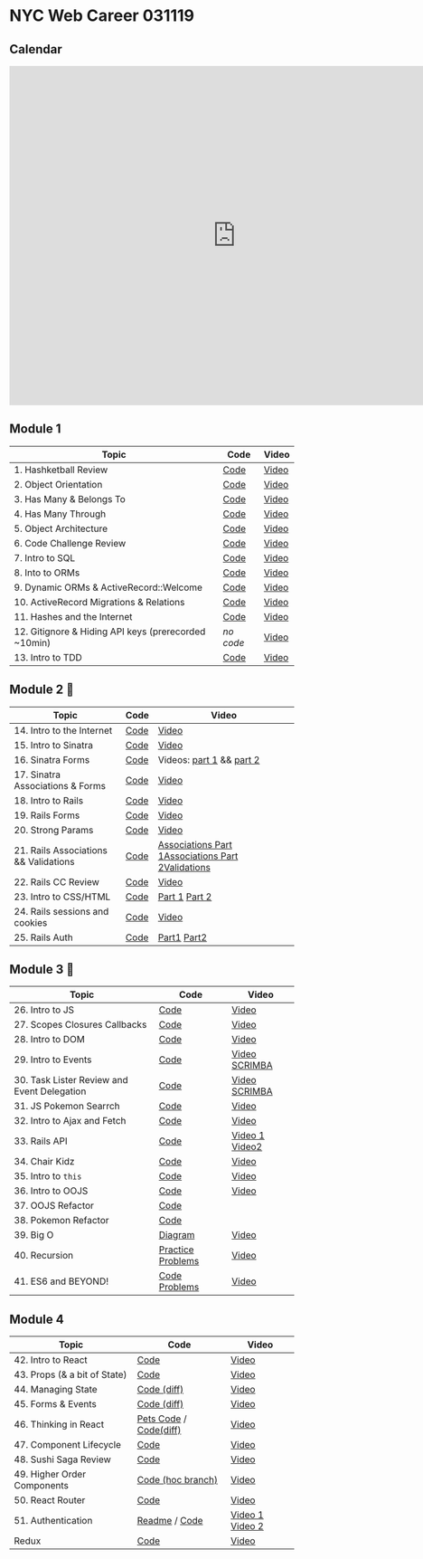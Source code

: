 # NYC Web Career 031119

## Calendar
<iframe src="https://calendar.google.com/calendar/embed?src=flatironschool.com_hiv0d4jc994575ep15fj33s3u8%40group.calendar.google.com&ctz=America%2FNew_York" style="border: 0" width="800" height="600" frameborder="0" scrolling="no"></iframe>

## Module 1
| Topic            | Code                | Video                |
| -----            | ----                | -----                |
| 1. Hashketball Review | [Code](https://github.com/learn-co-students/nyc-web-students-031119/tree/master/01-hashketball-review) | [Video](https://www.youtube.com/watch?v=AeHgRGVMiRA&feature=youtu.be) |
| 2. Object Orientation | [Code](https://github.com/learn-co-students/nyc-web-students-031119/tree/master/02-intro-to-oo) | [Video](https://www.youtube.com/watch?v=wrIBDmAo-xo&feature=youtu.be) |
| 3. Has Many & Belongs To | [Code](https://github.com/learn-co-students/nyc-web-students-031119/tree/master/03-oo-relations-one-to-many) | [Video](http://youtu.be/uBm1HjW8JMY) |
| 4. Has Many Through | [Code](https://github.com/learn-co-students/nyc-web-students-031119/tree/master/04-oo-many-to-many) | [Video](https://www.youtube.com/watch?v=RZTHsVHB1cM&feature=youtu.be) |
| 5. Object Architecture | [Code](https://github.com/learn-co-students/nyc-web-students-031119/tree/master/05-object-architecture) | [Video](http://youtu.be/ge2DwGj7-1M) |
| 6. Code Challenge Review | [Code](https://github.com/critsmet/many-to-many-through-event-ticket-attendee/) | [Video](https://www.youtube.com/watch?v=7hMZr1d6E-A) |
|7. Intro to SQL | [Code](https://github.com/learn-co-students/nyc-web-students-031119/tree/master/07-into-to-sql) | [Video](https://www.youtube.com/watch?v=KfTU-K4AecI)
| 8. Into to ORMs | [Code](https://github.com/learn-co-students/nyc-web-students-031119/tree/master/08-intro-to-orms) | [Video](https://www.youtube.com/watch?v=rwrouXnCMDk) |
| 9. Dynamic ORMs & ActiveRecord::Welcome | [Code](https://github.com/learn-co-students/nyc-web-students-031119/tree/master/09-dynamic-orms) | [Video](http://youtu.be/wwMxuGeZSNM) |
| 10. ActiveRecord Migrations & Relations | [Code](https://github.com/learn-co-students/nyc-web-students-031119/tree/master/10-activerecord) | [Video](https://www.youtube.com/watch?v=yMDLFvL9jy8&feature=youtu.be) |
| 11. Hashes and the Internet | [Code](https://github.com/learn-co-students/nyc-web-students-031119/tree/master/11-hashes-and-the-internet) | [Video](https://youtu.be/UBkMAzTQpwc) |
| 12. Gitignore & Hiding API keys (prerecorded ~10min) | _no code_ | [Video](https://www.youtube.com/watch?v=5MEpPVREUjE&feature=youtu.be) |
| 13. Intro to TDD | [Code](https://github.com/learn-co-students/nyc-web-students-031119/tree/master/12-intro-to-tdd) | [Video](https://www.youtube.com/watch?v=F_onqFJ6YP4&feature=youtu.be) |

## Module 2 🚂
| Topic            | Code                | Video                |
| -----            | ----                | -----                |
| 14. Intro to the Internet | [Code](https://github.com/learn-co-students/nyc-web-students-031119/tree/master/13-intro-to-internet) | [Video](https://youtu.be/6h_YJmmppqY) |
| 15. Intro to Sinatra | [Code](https://github.com/learn-co-students/nyc-web-students-031119/tree/master/14-intro-to-sinatra) | [Video](https://www.youtube.com/watch?v=dWTOhyVYoIo) |
| 16. Sinatra Forms | [Code](https://github.com/learn-co-students/nyc-web-students-031119/tree/master/15-sinatra-forms) | Videos: [part 1](https://youtu.be/Xs_E9FOMoqQ) && [part 2](https://youtu.be/NO4lrwjfi7s) |
| 17. Sinatra Associations & Forms | [Code](https://github.com/learn-co-students/nyc-web-students-031119/tree/master/16-sinatra-associations) | [Video](https://youtu.be/Sad9YJDh3Sk) |
| 18. Intro to Rails | [Code](https://github.com/learn-co-students/nyc-web-students-031119/tree/master/18-intro-to-rails) | [Video](https://youtu.be/K0P_yzXyKZg) |
| 19. Rails Forms | [Code](https://github.com/learn-co-students/nyc-web-students-031119/tree/master/19-rails-forms) | [Video](https://youtu.be/1cNLPimOkd0) |
| 20. Strong Params | [Code](https://github.com/learn-co-students/nyc-web-students-031119/tree/master/20-strong-params) | [Video](https://youtu.be/0QNartgWDvg) |
| 21. Rails Associations && Validations | [Code](https://github.com/learn-co-students/nyc-web-students-031119/tree/master/21-rails-associations) | [Associations Part 1](https://youtu.be/vAUYrZv2iF8)[Associations Part 2](https://youtu.be/BGpVp5-_Pn4)[Validations](https://youtu.be/vUmNi_NBL0g) |
| 22. Rails CC Review | [Code](https://github.com/learn-co-students/nyc-web-students-031119/tree/master/22-rails-cc-review) | [Video](https://youtu.be/m3w9HznO0w0) |
| 23. Intro to CSS/HTML | [Code](https://github.com/learn-co-students/nyc-web-students-031119/tree/master/23-intro-to-html-css) | [Part 1](https://www.youtube.com/watch?v=RGthcxcIzY0) [Part 2](https://www.youtube.com/watch?v=iNKv9PITL8w)|
| 24. Rails sessions and cookies | [Code](https://github.com/learn-co-students/nyc-web-students-031119/tree/master/24-sessions-cookies) | [Video](https://youtu.be/oXGyB8MG9SU)|
| 25. Rails Auth | [Code](https://github.com/learn-co-students/nyc-web-students-031119/tree/master/25-rails-auth) | [Part1](https://youtu.be/ErIX-LbQ7M4) [Part2](https://youtu.be/tHLfJZ_kJLg)|


## Module 3 🤠
| Topic            | Code                | Video                |
| -----            | ----                | -----                |
| 26. Intro to JS | [Code](https://github.com/learn-co-students/nyc-web-students-031119/tree/master/26-intro-to-js) | [Video](https://youtu.be/1MMw2PulhGE) |
| 27. Scopes Closures Callbacks | [Code](https://github.com/learn-co-students/nyc-web-students-031119/tree/master/27-scopes-closures-callbacks) | [Video](https://youtu.be/3kTf5Pyp8Fc) |
| 28. Intro to DOM | [Code](https://github.com/learn-co-students/nyc-web-students-031119/tree/master/28-DOM-intro) | [Video](https://youtu.be/L8rNEjBKkq0) |
| 29. Intro to Events | [Code](https://github.com/learn-co-students/nyc-web-students-031119/tree/master/29-intro-to-events) | [Video](https://youtu.be/Qx2RPuoD3ro) [SCRIMBA](https://scrimba.com/c/cWqp76Sy)|
| 30. Task Lister Review and Event Delegation | [Code](https://github.com/learn-co-students/nyc-web-students-031119/tree/master/30-task-lister-review-event-delegation) | [Video](https://youtu.be/cAVKZ6Pvf2E) [SCRIMBA](https://scrimba.com/c/cpqgN2UV)|
| 31. JS Pokemon Searrch | [Code](https://github.com/learn-co-students/nyc-web-students-031119/tree/master/31-js-pokemon-search) | [Video](https://youtu.be/lD5sK8dGSL8) |
| 32. Intro to Ajax and Fetch | [Code](https://github.com/learn-co-students/nyc-web-students-031119/tree/master/32-intro-to-AJAX) | [Video](https://youtu.be/2re-EdYJd-Y) |
| 33. Rails API | [Code](https://github.com/learn-co-students/nyc-web-students-031119/tree/master/33-rails-api) | [Video 1](https://www.youtube.com/watch?v=jHxLdfwbYS4&feature=youtu.be) [Video2](https://youtu.be/M8jvfoaH5wo)|
| 34. Chair Kidz | [Code](https://github.com/learn-co-students/nyc-web-students-031119/tree/master/34-chair-kidz-js-practice-challenge) | [Video](https://youtu.be/_wFDPQL3B4Y) |
| 35. Intro to `this` | [Code](https://github.com/learn-co-students/nyc-web-students-031119/tree/master/34-execution-context-this) | [Video](https://youtu.be/Fb9HpE0XN0M) |
| 36. Intro to OOJS | [Code](https://github.com/learn-co-students/nyc-web-students-031119/tree/master/35-oojs-prototype) | [Video](https://youtu.be/Fb9HpE0XN0M) |
| 37. OOJS Refactor| [Code](https://github.com/learn-co-students/nyc-web-students-031119/tree/master/36-woof-woof-oojs-refactor) | 
| 38. Pokemon Refactor| [Code](https://github.com/learn-co-students/nyc-web-students-031119/tree/master/37-refactor) |
| 39. Big O | [Diagram](bigo031119.png) | [Video](http://youtu.be/a2dHj_lD3bo) |
| 40. Recursion | [Practice Problems](https://github.com/alexgriff/wdf_recursion_exercises) | [Video](https://www.youtube.com/watch?v=R5h11Y58AnE&feature=youtu.be) |
| 41. ES6 and BEYOND! | [Code Problems](https://github.com/learn-co-students/nyc-web-students-031119/tree/master/38-es6-modern-js) | [Video](https://youtu.be/xGBbdwqhw0U) |

## Module 4

| Topic            | Code                | Video                |
| -----            | ----                | -----                |
| 42. Intro to React | [Code](https://github.com/learn-co-students/nyc-web-students-031119/tree/master/39-intro-to-react) | [Video](https://www.youtube.com/watch?v=AtZsRDVl85w&feature=youtu.be) |
| 43. Props (& a bit of State) | [Code](https://github.com/learn-co-students/nyc-web-students-031119/tree/master/40-more-react/class_project) | [Video](https://www.youtube.com/watch?v=EwAOgOSO30E&feature=youtu.be) |
| 44. Managing State | [Code (diff)](https://github.com/learn-co-students/nyc-web-students-031119/commit/9e481d898ee62f82c05a02ef8ab01768714173d3) | [Video](https://www.youtube.com/watch?v=pWy8LM91pAU&feature=youtu.be) |
| 45. Forms & Events | [Code (diff)](https://github.com/learn-co-students/nyc-web-students-031119/commit/5383f4afa0dfb74488170b837a5f6770a9dbf764) | [Video](https://youtu.be/ehx85kaKlo4) |
| 46. Thinking in React | [Pets Code](https://github.com/learn-co-students/nyc-web-students-031119/tree/master/41-thinking-in-react) / [Code(diff)](https://github.com/learn-co-students/nyc-web-students-031119/commit/4cc733dcd7568adda7f6843adca86fa924f05252) | [Video](https://www.youtube.com/watch?v=YdfpRXGg_gc&feature=youtu.be) |
| 47. Component Lifecycle | [Code](https://github.com/learn-co-students/nyc-web-students-031119/tree/master/42-component-lifecycle) | [Video](https://www.youtube.com/watch?v=1bMlr5zy3v8&feature=youtu.be) |
| 48. Sushi Saga Review| [Code](https://github.com/learn-co-students/nyc-web-students-031119/tree/master/44-sushi-saga/React-Practice-Code-Challenge-nyc-web-career-031119) | [Video](http://youtu.be/x1CJeBkcE_E) |
| 49. Higher Order Components | [Code (hoc branch)](https://github.com/learn-co-students/nyc-web-students-031119/tree/hoc/40-more-react/class_project) | [Video](https://www.youtube.com/watch?v=tRrDVp4EHZ4&feature=youtu.be) |
| 50. React Router | [Code](https://github.com/learn-co-students/nyc-web-students-031119/tree/master/40-more-react/class_project) | [Video](http://youtu.be/R8_3EjqSnQA) |
| 51. Authentication | [Readme](https://github.com/learn-co-students/nyc-web-students-031119/tree/master/47-auth) / [Code](https://github.com/learn-co-students/nyc-web-students-031119/tree/master/40-more-react) | [Video 1](https://www.youtube.com/watch?v=o_hZZ0a6oDc&feature=youtu.be) [Video 2](https://www.youtube.com/watch?v=iBWmbCqfuJY&feature=youtu.be) |
| Redux | [Code](https://github.com/learn-co-students/nyc-web-students-031119/commit/f5f1839bf8139e498e0bb1440a4814c052f8f08f) | [Video](https://www.youtube.com/watch?v=8DbG0rIhrm4&feature=youtu.be) |
